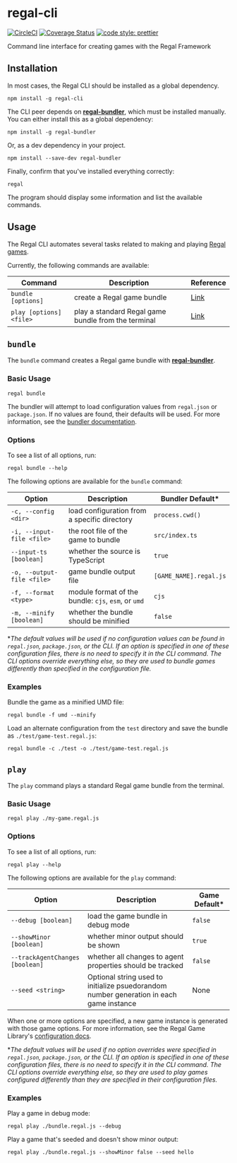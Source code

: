 # regal-cli

[![CircleCI](https://circleci.com/gh/regal/regal-cli.svg?style=svg)](https://circleci.com/gh/regal/regal-cli)
[![Coverage Status](https://coveralls.io/repos/github/regal/regal-cli/badge.svg?branch=master)](https://coveralls.io/github/regal/regal-cli?branch=master)
[![code style: prettier](https://img.shields.io/badge/code_style-prettier-ff69b4.svg?style=flat-square)](https://github.com/prettier/prettier)

Command line interface for creating games with the Regal Framework

## Installation

In most cases, the Regal CLI should be installed as a global dependency.

```
npm install -g regal-cli
```

The CLI peer depends on [**regal-bundler**](https://github.com/regal/regal-bundler), which must be installed manually. You can either install this as a global dependency:

```
npm install -g regal-bundler
```

Or, as a dev dependency in your project.

```
npm install --save-dev regal-bundler
```

Finally, confirm that you've installed everything correctly:

```
regal
```

The program should display some information and list the available commands.

## Usage

The Regal CLI automates several tasks related to making and playing [Regal games](https://github.com/regal/regal).

Currently, the following commands are available:

Command | Description | Reference
--- | --- | ---
`bundle [options]` | create a Regal game bundle | [Link](#bundle)
`play [options] <file>` | play a standard Regal game bundle from the terminal | [Link](#play)

## `bundle`

The `bundle` command creates a Regal game bundle with [**regal-bundler**](https://github.com/regal/regal-bundler).

### Basic Usage

```
regal bundle
```

The bundler will attempt to load configuration values from `regal.json` or `package.json`. If no values are found, their defaults will be used. For more information, see the [bundler documentation](https://github.com/regal/regal-bundler).

### Options

To see a list of all options, run:

```
regal bundle --help
```

The following options are available for the `bundle` command:

Option | Description | Bundler Default*
--- | --- | ---
`-c, --config <dir>` | load configuration from a specific directory | `process.cwd()`
`-i, --input-file <file>` | the root file of the game to bundle | `src/index.ts`
`--input-ts [boolean]` | whether the source is TypeScript | `true`
`-o, --output-file <file>` | game bundle output file | `[GAME_NAME].regal.js`
`-f, --format <type>` | module format of the bundle: `cjs`, `esm`, or `umd` | `cjs`
`-m, --minify [boolean]` | whether the bundle should be minified | `false`

**The default values will be used if no configuration values can be found in `regal.json`, `package.json`, or the CLI. If an option is specified in one of these configuration files, there is no need to specify it in the CLI command. The CLI options override everything else, so they are used to bundle games differently than specified in the configuration file.*

### Examples

Bundle the game as a minified UMD file:

```
regal bundle -f umd --minify
```

Load an alternate configuration from the `test` directory and save the bundle as `./test/game-test.regal.js`:

```
regal bundle -c ./test -o ./test/game-test.regal.js
```

## `play`

The `play` command plays a standard Regal game bundle from the terminal.

### Basic Usage

```
regal play ./my-game.regal.js
```

### Options

To see a list of all options, run:

```
regal play --help
```

The following options are available for the `play` command:

Option | Description | Game Default*
--- | --- | ---
`--debug [boolean]` | load the game bundle in debug mode | `false`
`--showMinor [boolean]` | whether minor output should be shown | `true`
`--trackAgentChanges [boolean]` | whether all changes to agent properties should be tracked | `false`
`--seed <string>` | Optional string used to initialize psuedorandom number generation in each game instance | None

When one or more options are specified, a new game instance is generated with those game options. For more information, see the Regal Game Library's [configuration docs](https://github.com/regal/regal#configuration).

**The default values will be used if no option overrides were specified in `regal.json`, `package.json`, or the CLI. If an option is specified in one of these configuration files, there is no need to specify it in the CLI command. The CLI options override everything else, so they are used to play games configured differently than they are specified in their configuration files.*

### Examples

Play a game in debug mode:

```
regal play ./bundle.regal.js --debug
```

Play a game that's seeded and doesn't show minor output:

```
regal play ./bundle.regal.js --showMinor false --seed hello
```